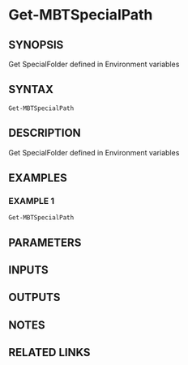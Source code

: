 ﻿---
external help file: ModuleBuildToolsTemp-help.xml
Module Name: ModuleBuildToolsTemp
online version: https://github.com/zloeber/ModuleBuild
schema: 2.0.0
---

# Get-MBTSpecialPath

## SYNOPSIS
Get SpecialFolder defined in Environment variables

## SYNTAX

```
Get-MBTSpecialPath
```

## DESCRIPTION
Get SpecialFolder defined in Environment variables

## EXAMPLES

### EXAMPLE 1
```
Get-MBTSpecialPath
```

## PARAMETERS

## INPUTS

## OUTPUTS

## NOTES

## RELATED LINKS
